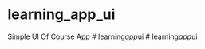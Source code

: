 # learning_app_ui
 Simple UI Of Course App
#   l e a r n i n g _ a p p _ u i  
 #   l e a r n i n g _ a p p _ u i  
 